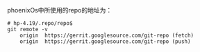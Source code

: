 

phoenixOs中所使用的repo的地址为：

```shell
# hp-4.19/.repo/repo$ 
git remote -v
	origin	https://gerrit.googlesource.com/git-repo (fetch)
	origin	https://gerrit.googlesource.com/git-repo (push)
```

